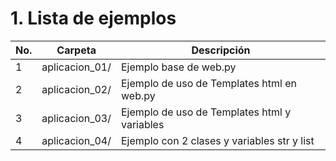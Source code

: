 # 1. Lista de ejemplos

|No.|Carpeta|Descripción|
| -- | -- | -- |
|1|aplicacion_01/|Ejemplo base de web.py|
|2|aplicacion_02/|Ejemplo de uso de Templates html en web.py|
|3|aplicacion_03/|Ejemplo de uso de Templates html y variables|
|4|aplicacion_04/|Ejemplo con 2 clases y variables str y list|
